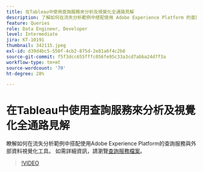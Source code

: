 ```yaml
---
title: 在Tableau中使用查詢服務來分析及視覺化全通路見解
description: 了解如何在流失分析範例中搭配使用 Adobe Experience Platform 的查詢服務與外部資料視覺化工具。
feature: Queries
role: Data Engineer, Developer
level: Intermediate
jira: KT-10191
thumbnail: 342115.jpeg
exl-id: d39d4bc5-550f-4cb2-875d-2e81a6f4c2b8
source-git-commit: f5f3dcc655fffc056fe95c33a3cd7abba24d7f3a
workflow-type: tm+mt
source-wordcount: '70'
ht-degree: 28%

---
```


# 在Tableau中使用查詢服務來分析及視覺化全通路見解

瞭解如何在流失分析範例中搭配使用Adobe Experience Platform的查詢服務與外部資料視覺化工具。 如需詳細資訊，請瀏覽[查詢服務檔案](https://experienceleague.adobe.com/zh-hant/docs/experience-platform/query/home)。

>[!VIDEO](https://video.tv.adobe.com/v/342115?learn=on&enablevpops)

